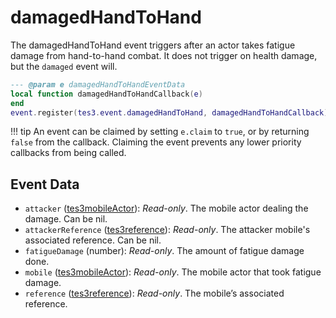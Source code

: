 # damagedHandToHand

The damagedHandToHand event triggers after an actor takes fatigue damage from hand-to-hand combat. It does not trigger on health damage, but the `damaged` event will.

```lua
--- @param e damagedHandToHandEventData
local function damagedHandToHandCallback(e)
end
event.register(tes3.event.damagedHandToHand, damagedHandToHandCallback)
```

!!! tip
	An event can be claimed by setting `e.claim` to `true`, or by returning `false` from the callback. Claiming the event prevents any lower priority callbacks from being called.

## Event Data

* `attacker` ([tes3mobileActor](../../types/tes3mobileActor)): *Read-only*. The mobile actor dealing the damage. Can be nil.
* `attackerReference` ([tes3reference](../../types/tes3reference)): *Read-only*. The attacker mobile's associated reference. Can be nil.
* `fatigueDamage` (number): *Read-only*. The amount of fatigue damage done.
* `mobile` ([tes3mobileActor](../../types/tes3mobileActor)): *Read-only*. The mobile actor that took fatigue damage.
* `reference` ([tes3reference](../../types/tes3reference)): *Read-only*. The mobile’s associated reference.

